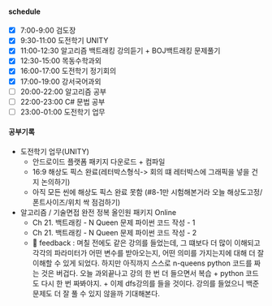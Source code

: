 
#### schedule
- [x] 7:00-9:00 검도장
- [x] 9:30-11:00 도전학기 UNITY
- [x] 11:00-12:30 알고리즘 백트래킹 강의듣기 + BOJ백트래킹 문제풀기
- [x] 12:30-15:00 목동수학과외
- [x] 16:00-17:00 도전학기 정기회의
- [x] 17:00-19:00 강서국어과외
- [ ] 20:00-22:00 알고리즘 공부
- [ ] 22:00-23:00 C# 문법 공부
- [ ] 23:00-01:00 도전학기 업무

#### 공부기록
- 도전학기 업무(UNITY)
  - 안드로이드 플랫폼 패키지 다운로드 + 컴파일 
  - 16:9 해상도 픽스 완료(레터박스형식-> 회의 떄 레터박스에 그래픽을 넣을 건지 논의하기)
  - 아직 모든 씬에 해상도 픽스 완료 못함 (#8-1만 시험해본거라 오늘 해상도고정/폰트사이즈/위치 싹 점검하기)
- 알고리즘 / 기술면접 완전 정복 올인원 패키지 Online
  - Ch 21. 백트래킹 - N Queen 문제 파이썬 코드 작성 - 1
  - Ch 21. 백트래킹 - N Queen 문제 파이썬 코드 작성 - 2
  - &#128640; feedback : 며칠 전에도 같은 강의를 들었는데, 그 떄보다 더 많이 이해되고 각각의 파라미터가 어떤 변수를 받아오는지, 어떤 의미를 가지는지에 대해 더 잘 이해할 수 있게 되었다. 하지만 아직까지 스스로 n-queens python 코드를 짜는 것은 버겁다. 오늘 과외끝나고 강의 한 번 더 들으면서 복습 + python 코드도 다시 한 번 짜봐야지. + 이제 dfs강의를 들을 것이다. 강의를 들었으니 백준 문제도 더 잘 풀 수 있지 않을까 기대해본다.
